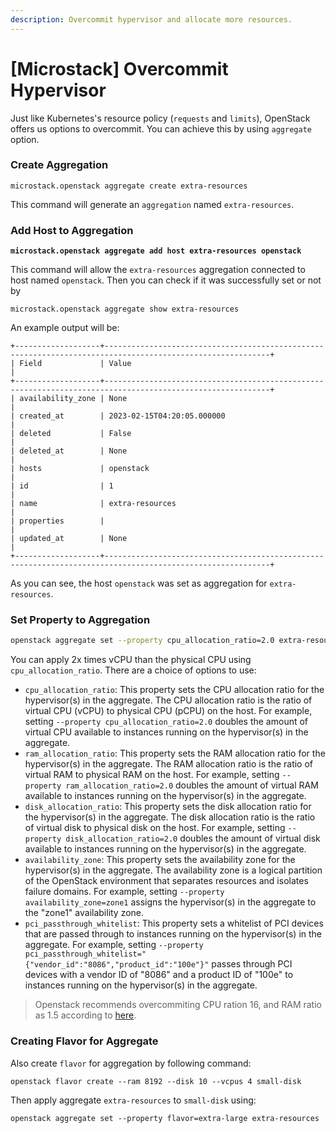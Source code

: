 ```yaml
---
description: Overcommit hypervisor and allocate more resources.
---
```


# \[Microstack] Overcommit Hypervisor

Just like Kubernetes's resource policy (`requests` and `limits`), OpenStack offers us options to overcommit. You can achieve this by using `aggregate` option.

### Create Aggregation

```
microstack.openstack aggregate create extra-resources
```

This command will generate an `aggregation` named `extra-resources`.&#x20;

### Add Host to Aggregation

<pre><code><strong>microstack.openstack aggregate add host extra-resources openstack
</strong></code></pre>

This command will allow the `extra-resources` aggregation connected to host named `openstack`. Then you can check if it was successfully set or not by

```
microstack.openstack aggregate show extra-resources
```

An example output will be:

```
+-------------------+-----------------------------------------------------------------------------------------------------------+
| Field             | Value                                                                                                     |
+-------------------+-----------------------------------------------------------------------------------------------------------+
| availability_zone | None                                                                                                      |
| created_at        | 2023-02-15T04:20:05.000000                                                                                |
| deleted           | False                                                                                                     |
| deleted_at        | None                                                                                                      |
| hosts             | openstack                                                                                                 |
| id                | 1                                                                                                         |
| name              | extra-resources                                                                                           |
| properties        |                                                                                                           |
| updated_at        | None                                                                                                      |
+-------------------+-----------------------------------------------------------------------------------------------------------+
```

As you can see, the host `openstack` was set as aggregation for `extra-resources`.

### Set Property to Aggregation

```bash
openstack aggregate set --property cpu_allocation_ratio=2.0 extra-resources
```

You can apply 2x times vCPU than the physical CPU using `cpu_allocation_ratio`. There are a choice of options to use:

* `cpu_allocation_ratio`: This property sets the CPU allocation ratio for the hypervisor(s) in the aggregate. The CPU allocation ratio is the ratio of virtual CPU (vCPU) to physical CPU (pCPU) on the host. For example, setting `--property cpu_allocation_ratio=2.0` doubles the amount of virtual CPU available to instances running on the hypervisor(s) in the aggregate.
* `ram_allocation_ratio`: This property sets the RAM allocation ratio for the hypervisor(s) in the aggregate. The RAM allocation ratio is the ratio of virtual RAM to physical RAM on the host. For example, setting `--property ram_allocation_ratio=2.0` doubles the amount of virtual RAM available to instances running on the hypervisor(s) in the aggregate.
* `disk_allocation_ratio`: This property sets the disk allocation ratio for the hypervisor(s) in the aggregate. The disk allocation ratio is the ratio of virtual disk to physical disk on the host. For example, setting `--property disk_allocation_ratio=2.0` doubles the amount of virtual disk available to instances running on the hypervisor(s) in the aggregate.
* `availability_zone`: This property sets the availability zone for the hypervisor(s) in the aggregate. The availability zone is a logical partition of the OpenStack environment that separates resources and isolates failure domains. For example, setting `--property availability_zone=zone1` assigns the hypervisor(s) in the aggregate to the "zone1" availability zone.
* `pci_passthrough_whitelist`: This property sets a whitelist of PCI devices that are passed through to instances running on the hypervisor(s) in the aggregate. For example, setting `--property pci_passthrough_whitelist="{"vendor_id":"8086","product_id":"100e"}"` passes through PCI devices with a vendor ID of "8086" and a product ID of "100e" to instances running on the hypervisor(s) in the aggregate.

> Openstack recommends overcommiting CPU ration 16, and RAM ratio as 1.5 according to [her](https://docs.openstack.org/arch-design/design-compute/design-compute-overcommit.html)[e](https://docs.openstack.org/arch-design/design-compute/design-compute-overcommit.html).

### Creating Flavor for Aggregate

Also create `flavor` for aggregation by following command:

```
openstack flavor create --ram 8192 --disk 10 --vcpus 4 small-disk
```

Then apply aggregate `extra-resources` to `small-disk` using:

```
openstack aggregate set --property flavor=extra-large extra-resources
```
